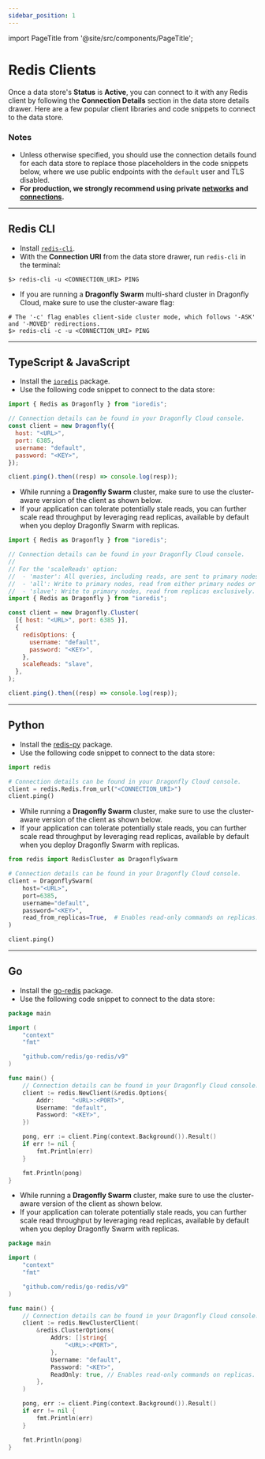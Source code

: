 ```yaml
---
sidebar_position: 1
---
```


import PageTitle from '@site/src/components/PageTitle';

# Redis Clients

<PageTitle title="Connecting with Redis Clients | Dragonfly Cloud" />

Once a data store's **Status** is **Active**, you can connect to it with any Redis client by following the **Connection Details**
section in the data store details drawer.
Here are a few popular client libraries and code snippets to connect to the data store.

### Notes

- Unless otherwise specified, you should use the connection details found for each data store
  to replace those placeholders in the code snippets below, where we use public endpoints with the `default` user and TLS disabled.
- **For production, we strongly recommend using private [networks](../networks.md) and [connections](../connections.md).**

---

## Redis CLI

- Install [`redis-cli`](https://redis.io/docs/latest/operate/oss_and_stack/install/install-redis/).
- With the **Connection URI** from the data store drawer, run `redis-cli` in the terminal:

```shell
$> redis-cli -u <CONNECTION_URI> PING
```

- If you are running a **Dragonfly Swarm** multi-shard cluster in Dragonfly Cloud, make sure to use the cluster-aware flag:

```shell
# The '-c' flag enables client-side cluster mode, which follows '-ASK' and '-MOVED' redirections.
$> redis-cli -c -u <CONNECTION_URI> PING
```

---

## TypeScript & JavaScript

- Install the [`ioredis`](https://github.com/redis/ioredis) package.
- Use the following code snippet to connect to the data store:

```javascript
import { Redis as Dragonfly } from "ioredis";

// Connection details can be found in your Dragonfly Cloud console.
const client = new Dragonfly({
  host: "<URL>",
  port: 6385,
  username: "default",
  password: "<KEY>",
});

client.ping().then((resp) => console.log(resp));
```

- While running a **Dragonfly Swarm** cluster, make sure to use the cluster-aware version of the client as shown below.
- If your application can tolerate potentially stale reads, you can further scale read throughput by leveraging read replicas, available by default when you deploy Dragonfly Swarm with replicas.

```javascript
import { Redis as Dragonfly } from "ioredis";

// Connection details can be found in your Dragonfly Cloud console.
//
// For the 'scaleReads' option:
//  - 'master': All queries, including reads, are sent to primary nodes.
//  - 'all': Write to primary nodes, read from either primary nodes or replicas.
//  - 'slave': Write to primary nodes, read from replicas exclusively.
import { Redis as Dragonfly } from "ioredis";

const client = new Dragonfly.Cluster(
  [{ host: "<URL>", port: 6385 }],
  {
    redisOptions: {
      username: "default",
      password: "<KEY>",
    },
    scaleReads: "slave",
  },
);

client.ping().then((resp) => console.log(resp));
```

---

## Python

- Install the [redis-py](https://github.com/redis/redis-py) package.
- Use the following code snippet to connect to the data store:

```python
import redis

# Connection details can be found in your Dragonfly Cloud console.
client = redis.Redis.from_url("<CONNECTION_URI>")
client.ping()
```

- While running a **Dragonfly Swarm** cluster, make sure to use the cluster-aware version of the client as shown below.
- If your application can tolerate potentially stale reads, you can further scale read throughput by leveraging read replicas, available by default when you deploy Dragonfly Swarm with replicas.

```python
from redis import RedisCluster as DragonflySwarm

# Connection details can be found in your Dragonfly Cloud console.
client = DragonflySwarm(
    host="<URL>",
    port=6385,
    username="default",
    password="<KEY>",
    read_from_replicas=True,  # Enables read-only commands on replicas.
)

client.ping()
```

---

## Go

- Install the [go-redis](https://github.com/redis/go-redis) package.
- Use the following code snippet to connect to the data store:

```go
package main

import (
    "context"
    "fmt"

    "github.com/redis/go-redis/v9"
)

func main() {
    // Connection details can be found in your Dragonfly Cloud console.
    client := redis.NewClient(&redis.Options{
		Addr:     "<URL>:<PORT>",
		Username: "default",
		Password: "<KEY>",
	})

    pong, err := client.Ping(context.Background()).Result()
    if err != nil {
        fmt.Println(err)
    }

    fmt.Println(pong)
}
```

- While running a **Dragonfly Swarm** cluster, make sure to use the cluster-aware version of the client as shown below.
- If your application can tolerate potentially stale reads, you can further scale read throughput by leveraging read replicas, available by default when you deploy Dragonfly Swarm with replicas.

```go
package main

import (
	"context"
	"fmt"

	"github.com/redis/go-redis/v9"
)

func main() {
	// Connection details can be found in your Dragonfly Cloud console.
	client := redis.NewClusterClient(
		&redis.ClusterOptions{
			Addrs: []string{
				"<URL>:<PORT>",
			},
			Username: "default",
			Password: "<KEY>",
			ReadOnly: true, // Enables read-only commands on replicas.
		},
	)

	pong, err := client.Ping(context.Background()).Result()
	if err != nil {
		fmt.Println(err)
	}

	fmt.Println(pong)
}
```
